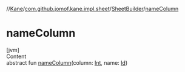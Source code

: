 //[Kane](../../index.md)/[com.github.jomof.kane.impl.sheet](../index.md)/[SheetBuilder](index.md)/[nameColumn](name-column.md)



# nameColumn  
[jvm]  
Content  
abstract fun [nameColumn](name-column.md)(column: [Int](https://kotlinlang.org/api/latest/jvm/stdlib/kotlin/-int/index.html), name: [Id](../../com.github.jomof.kane.impl/index.md#%5Bcom.github.jomof.kane.impl%2FId%2F%2F%2FPointingToDeclaration%2F%5D%2FClasslikes%2F-35300016))  



